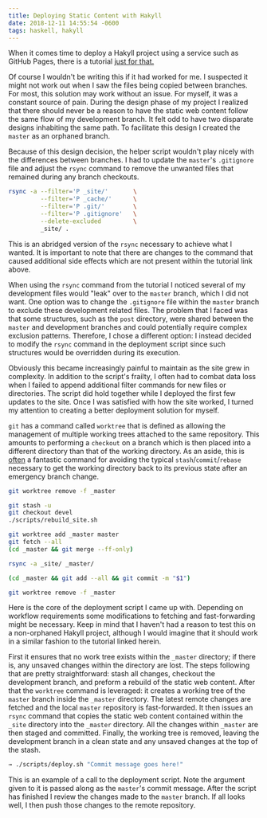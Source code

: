 ```yaml
---
title: Deploying Static Content with Hakyll
date: 2018-12-11 14:55:54 -0600
tags: haskell, hakyll
---
```


When it comes time to deploy a Hakyll project using a service such as GitHub Pages, there is a tutorial [just for that.](https://jaspervdj.be/hakyll/tutorials/github-pages-tutorial.html)

Of course I wouldn't be writing this if it had worked for me. I suspected it might not work out when I saw the files being copied between branches. For most, this solution may work without an issue. For myself, it was a constant source of pain. During the design phase of my project I realized that there should never be a reason to have the static web content follow the same flow of my development branch. It felt odd to have two disparate designs inhabiting the same path. To facilitate this design I created the `master` as an orphaned branch.

Because of this design decision, the helper script wouldn't play nicely with the differences between branches. I had to update the `master`'s `.gitignore` file and adjust the `rsync` command to remove the unwanted files that remained during any branch checkouts.

``` zsh
rsync -a --filter='P _site/'       \
         --filter='P _cache/'      \
         --filter='P .git/'        \
         --filter='P .gitignore'   \
         --delete-excluded         \
         _site/ .
```

This is an abridged version of the `rsync` necessary to achieve what I wanted. It is important to note that there are changes to the command that caused additional side effects which are not present within the tutorial link above.

When using the `rsync` command from the tutorial I noticed several of my development files would "leak" over to the `master` branch, which I did not want. One option was to change the `.gitignore` file within the `master` branch to exclude these development related files. The problem that I faced was that some structures, such as the `post` directory, were shared between the `master` and development branches and could potentially require complex exclusion patterns. Therefore, I chose a different option: I instead decided to modify the `rsync` command in the deployment script since such structures would be overridden during its execution.

Obviously this became increasingly painful to maintain as the site grew in complexity. In addition to the script's frailty, I often had to combat data loss when I failed to append additional filter commands for new files or directories. The script did hold together while I deployed the first few updates to the site. Once I was satisfied with how the site worked, I turned my attention to creating a better deployment solution for myself.

`git` has a command called `worktree` that is defined as allowing the management of multiple working trees attached to the same repository. This amounts to performing a `checkout` on a branch which is then placed into a different directory than that of the working directory. As an aside, this is [often](https://git-scm.com/docs/git-worktree/2.20.0#_bugs) a fantastic command for avoiding the typical `stash`/`commit`/`rebase` necessary to get the working directory back to its previous state after an emergency branch change.

``` zsh
git worktree remove -f _master

git stash -u
git checkout devel
./scripts/rebuild_site.sh

git worktree add _master master
git fetch --all
(cd _master && git merge --ff-only)

rsync -a _site/ _master/

(cd _master && git add --all && git commit -m "$1")

git worktree remove -f _master
```

Here is the core of the deployment script I came up with. Depending on workflow requirements some modifications to fetching and fast-forwarding might be necessary. Keep in mind that I haven't had a reason to test this on a non-orphaned Hakyll project, although I would imagine that it should work in a similar fashion to the tutorial linked herein.

First it ensures that no work tree exists within the `_master` directory; if there is, any unsaved changes within the directory are lost. The steps following that are pretty straightforward: stash all changes, checkout the development branch, and preform a rebuild of the static web content. After that the `worktree` command is leveraged: it creates a working tree of the `master` branch inside the `_master` directory. The latest remote changes are fetched and the local `master` repository is fast-forwarded. It then issues an `rsync` command that copies the static web content contained within the `_site` directory into the `_master` directory. All the changes within `_master` are then staged and committed. Finally, the working tree is removed, leaving the development branch in a clean state and any unsaved changes at the top of the stash.

``` zsh
→ ./scripts/deploy.sh "Commit message goes here!"
```

This is an example of a call to the deployment script. Note the argument given to it is passed along as the `master`'s commit message. After the script has finished I review the changes made to the `master` branch. If all looks well, I then push those changes to the remote repository.

